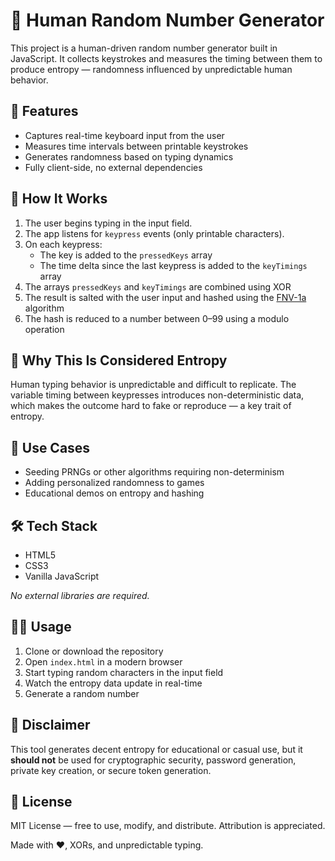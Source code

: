 # 🎲 Human Random Number Generator

This project is a human-driven random number generator built in JavaScript. It collects keystrokes and measures the timing between them to produce entropy — randomness influenced by unpredictable human behavior.

## 🚀 Features

- Captures real-time keyboard input from the user  
- Measures time intervals between printable keystrokes  
- Generates randomness based on typing dynamics  
- Fully client-side, no external dependencies

## 🧠 How It Works

1. The user begins typing in the input field.
2. The app listens for `keypress` events (only printable characters).
3. On each keypress:
   - The key is added to the `pressedKeys` array  
   - The time delta since the last keypress is added to the `keyTimings` array
4. The arrays `pressedKeys` and `keyTimings` are combined using XOR  
5. The result is salted with the user input and hashed using the [FNV-1a](https://en.wikipedia.org/wiki/Fowler%E2%80%93Noll%E2%80%93Vo_hash_function) algorithm  
6. The hash is reduced to a number between 0–99 using a modulo operation


## 🔐 Why This Is Considered Entropy

Human typing behavior is unpredictable and difficult to replicate. The variable timing between keypresses introduces non-deterministic data, which makes the outcome hard to fake or reproduce — a key trait of entropy.

## 🎯 Use Cases

- Seeding PRNGs or other algorithms requiring non-determinism  
- Adding personalized randomness to games  
- Educational demos on entropy and hashing

## 🛠️ Tech Stack

- HTML5  
- CSS3  
- Vanilla JavaScript

_No external libraries are required._

## 🧑‍💻 Usage

1. Clone or download the repository  
2. Open `index.html` in a modern browser  
3. Start typing random characters in the input field  
4. Watch the entropy data update in real-time  
5. Generate a random number

## 🧪 Disclaimer

This tool generates decent entropy for educational or casual use, but it **should not** be used for cryptographic security, password generation, private key creation, or secure token generation.

## 📄 License

MIT License — free to use, modify, and distribute. Attribution is appreciated.

Made with ❤️, XORs, and unpredictable typing.
